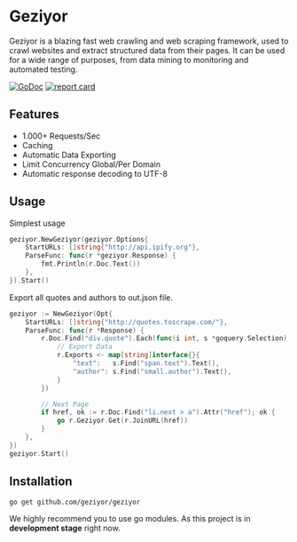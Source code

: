 # Geziyor
Geziyor is a blazing fast web crawling and web scraping framework, used to crawl websites and extract structured data from their pages. It can be used for a wide range of purposes, from data mining to monitoring and automated testing.   

[![GoDoc](https://godoc.org/github.com/geziyor/geziyor?status.svg)](https://godoc.org/github.com/geziyor/geziyor)
[![report card](https://goreportcard.com/badge/github.com/geziyor/geziyor)](http://goreportcard.com/report/geziyor/geziyor)

## Features
- 1.000+ Requests/Sec
- Caching
- Automatic Data Exporting
- Limit Concurrency Global/Per Domain
- Automatic response decoding to UTF-8


## Usage
Simplest usage 

```go
geziyor.NewGeziyor(geziyor.Options{
    StartURLs: []string{"http://api.ipify.org"},
    ParseFunc: func(r *geziyor.Response) {
    	fmt.Println(r.Doc.Text())
    },
}).Start()
```

Export all quotes and authors to out.json file.

```go
geziyor := NewGeziyor(Opt{
    StartURLs: []string{"http://quotes.toscrape.com/"},
    ParseFunc: func(r *Response) {
        r.Doc.Find("div.quote").Each(func(i int, s *goquery.Selection) {
            // Export Data
            r.Exports <- map[string]interface{}{
                "text":   s.Find("span.text").Text(),
                "author": s.Find("small.author").Text(),
            }
        })

        // Next Page
        if href, ok := r.Doc.Find("li.next > a").Attr("href"); ok {
            go r.Geziyor.Get(r.JoinURL(href))
        }
    },
})
geziyor.Start()
```


## Installation

    go get github.com/geziyor/geziyor
    
We highly recommend you to use go modules. As this project is in **development stage** right now.
